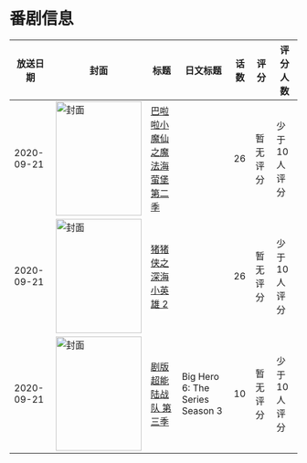 # 番剧信息

|放送日期|封面|标题|日文标题|话数|评分|评分人数|
|---|---|---|---|---|---|---|
|2020-09-21|<img src="//lain.bgm.tv/pic/cover/c/32/90/331202_hjk5T.jpg" alt="封面" style="width:150px;height:200px;object-fit:cover;">|[巴啦啦小魔仙之魔法海萤堡 第二季](https://bangumi.tv/subject/331202)||26|暂无评分|少于10人评分|
|2020-09-21|<img src="//lain.bgm.tv/pic/cover/c/57/78/384758_5i15c.jpg" alt="封面" style="width:150px;height:200px;object-fit:cover;">|[猪猪侠之深海小英雄 2](https://bangumi.tv/subject/384758)||26|暂无评分|少于10人评分|
|2020-09-21|<img src="//lain.bgm.tv/pic/cover/c/51/b2/399383_q8CXz.jpg" alt="封面" style="width:150px;height:200px;object-fit:cover;">|[剧版超能陆战队 第三季](https://bangumi.tv/subject/399383)|Big Hero 6: The Series Season 3|10|暂无评分|少于10人评分|
